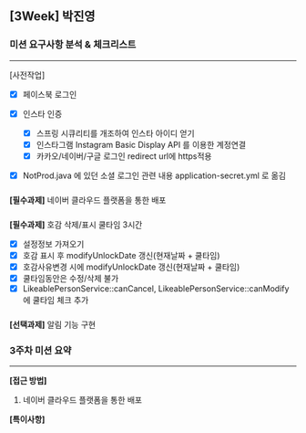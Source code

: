 ## [3Week] 박진영

### 미션 요구사항 분석 & 체크리스트

---  

[사전작업]
- [x] 페이스북 로그인
- [x] 인스타 인증
  - [x] 스프링 시큐리티를 개조하여 인스타 아이디 얻기
  - [x] 인스타그램 Instagram Basic Display API 를 이용한 계정연결
  - [x] 카카오/네이버/구글 로그인 redirect url에 https적용
- [x] NotProd.java 에 있던 소셜 로그인 관련 내용 application-secret.yml 로 옮김


###
**[필수과제]** 네이버 클라우드 플랫폼을 통한 배포



###
**[필수과제]** 호감 삭제/표시 쿨타임 3시간
- [x] 설정정보 가져오기
- [x] 호감 표시 후 modifyUnlockDate 갱신(현재날짜 + 쿨타임)
- [x] 호감사유변경 시에 modifyUnlockDate 갱신(현재날짜 + 쿨타임)
- [x] 쿨타임동안은 수정/삭제 불가
- [x] LikeablePersonService::canCancel, LikeablePersonService::canModify 에 쿨타임 체크 추가

###
**[선택과제]** 알림 기능 구현



### 3주차 미션 요약

---  

**[접근 방법]**

1. 네이버 클라우드 플랫폼을 통한 배포


**[특이사항]**
